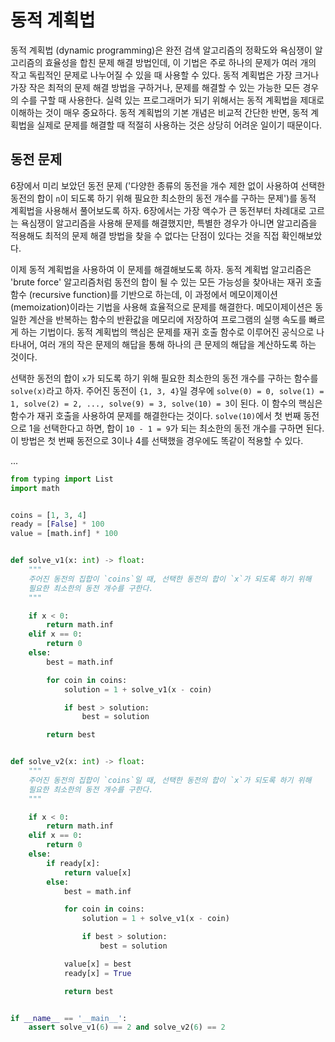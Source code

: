 # 동적 계획법

동적 계획법 (dynamic programming)은 완전 검색 알고리즘의 정확도와 욕심쟁이 알고리즘의 효율성을 합친 문제 해결 방법인데,
이 기법은 주로 하나의 문제가 여러 개의 작고 독립적인 문제로 나누어질 수 있을 때 사용할 수 있다. 동적 계획법은 가장 크거나
가장 작은 최적의 문제 해결 방법을 구하거나, 문제를 해결할 수 있는 가능한 모든 경우의 수를 구할 때 사용한다. 실력 있는
프로그래머가 되기 위해서는 동적 계획법을 제대로 이해하는 것이 매우 중요하다. 동적 계획법의 기본 개념은 비교적 간단한 반면,
동적 계획법을 실제로 문제를 해결할 때 적절히 사용하는 것은 상당히 어려운 일이기 때문이다.

## 동전 문제

6장에서 미리 보았던 동전 문제 ('다양한 종류의 동전을 개수 제한 없이 사용하여 선택한 동전의 합이 `n`이 되도록 하기 위해 
필요한 최소한의 동전 개수를 구하는 문제')를 동적 계획법을 사용해서 풀어보도록 하자. 6장에서는 가장 액수가 큰 동전부터 
차례대로 고르는 욕심쟁이 알고리즘을 사용해 문제를 해결했지만, 특별한 경우가 아니면 알고리즘을 적용해도 최적의 문제 해결 
방법을 찾을 수 없다는 단점이 있다는 것을 직접 확인해보았다.

이제 동적 계획법을 사용하여 이 문제를 해결해보도록 하자. 동적 계획법 알고리즘은 'brute force' 알고리즘처럼 동전의 합이 
될 수 있는 모든 가능성을 찾아내는 재귀 호출 함수 (recursive function)를 기반으로 하는데, 이 과정에서 메모이제이션
(memoization)이라는 기법을 사용해 효율적으로 문제를 해결한다. 메모이제이션은 동일한 계산을 반복하는 함수의 반환값을 
메모리에 저장하여 프로그램의 실행 속도를 빠르게 하는 기법이다. 동적 계획법의 핵심은 문제를 재귀 호출 함수로 이루어진
공식으로 나타내어, 여러 개의 작은 문제의 해답을 통해 하나의 큰 문제의 해답을 계산하도록 하는 것이다.

선택한 동전의 합이 `x`가 되도록 하기 위해 필요한 최소한의 동전 개수를 구하는 함수를 `solve(x)`라고 하자. 주어진 동전이 
`{1, 3, 4}`일 경우에 `solve(0) = 0, solve(1) = 1, solve(2) = 2, ..., solve(9) = 3, solve(10) = 3`이 된다. 이 함수의 
핵심은 함수가 재귀 호출을 사용하여 문제를 해결한다는 것이다. `solve(10)`에서 첫 번째 동전으로 1을 선택한다고 하면, 합이
`10 - 1 = 9`가 되는 최소한의 동전 개수를 구하면 된다. 이 방법은 첫 번째 동전으로 3이나 4를 선택했을 경우에도 똑같이
적용할 수 있다.

...

```python
from typing import List
import math


coins = [1, 3, 4]
ready = [False] * 100
value = [math.inf] * 100


def solve_v1(x: int) -> float:
    """
    주어진 동전의 집합이 `coins`일 때, 선택한 동전의 합이 `x`가 되도록 하기 위해
    필요한 최소한의 동전 개수를 구한다.
    """

    if x < 0:
        return math.inf
    elif x == 0:
        return 0
    else:
        best = math.inf

        for coin in coins:
            solution = 1 + solve_v1(x - coin)

            if best > solution:
                best = solution

        return best


def solve_v2(x: int) -> float:
    """
    주어진 동전의 집합이 `coins`일 때, 선택한 동전의 합이 `x`가 되도록 하기 위해
    필요한 최소한의 동전 개수를 구한다.
    """

    if x < 0:
        return math.inf
    elif x == 0:
        return 0
    else:
        if ready[x]:
            return value[x]
        else:
            best = math.inf

            for coin in coins:
                solution = 1 + solve_v1(x - coin)

                if best > solution:
                    best = solution

            value[x] = best
            ready[x] = True

            return best


if __name__ == '__main__':
    assert solve_v1(6) == 2 and solve_v2(6) == 2
```